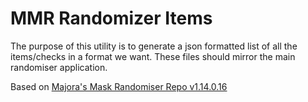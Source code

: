 # MMR Randomizer Items

The purpose of this utility is to generate a json formatted list of all the items/checks in a format we want. These files should mirror the main randomiser application.

Based on [Majora's Mask Randomiser Repo v1.14.0.16](https://github.com/ZoeyZolotova/mm-rando/releases/tag/v1.14.0.16)

